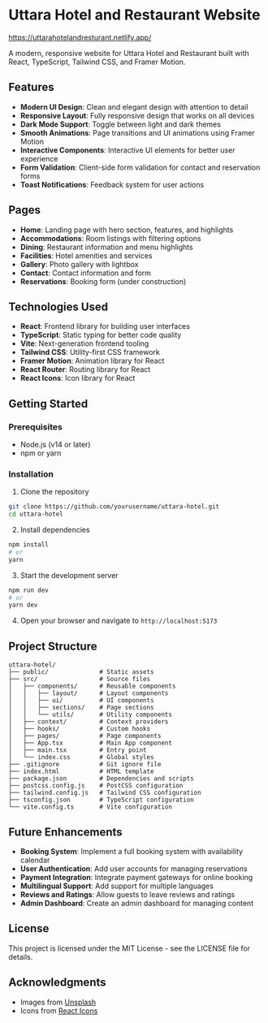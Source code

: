 # Uttara Hotel and Restaurant Website
https://uttarahotelandresturant.netlify.app/

A modern, responsive website for Uttara Hotel and Restaurant built with React, TypeScript, Tailwind CSS, and Framer Motion.

## Features

- **Modern UI Design**: Clean and elegant design with attention to detail
- **Responsive Layout**: Fully responsive design that works on all devices
- **Dark Mode Support**: Toggle between light and dark themes
- **Smooth Animations**: Page transitions and UI animations using Framer Motion
- **Interactive Components**: Interactive UI elements for better user experience
- **Form Validation**: Client-side form validation for contact and reservation forms
- **Toast Notifications**: Feedback system for user actions

## Pages

- **Home**: Landing page with hero section, features, and highlights
- **Accommodations**: Room listings with filtering options
- **Dining**: Restaurant information and menu highlights
- **Facilities**: Hotel amenities and services
- **Gallery**: Photo gallery with lightbox
- **Contact**: Contact information and form
- **Reservations**: Booking form (under construction)

## Technologies Used

- **React**: Frontend library for building user interfaces
- **TypeScript**: Static typing for better code quality
- **Vite**: Next-generation frontend tooling
- **Tailwind CSS**: Utility-first CSS framework
- **Framer Motion**: Animation library for React
- **React Router**: Routing library for React
- **React Icons**: Icon library for React

## Getting Started

### Prerequisites

- Node.js (v14 or later)
- npm or yarn

### Installation

1. Clone the repository
```bash
git clone https://github.com/yourusername/uttara-hotel.git
cd uttara-hotel
```

2. Install dependencies
```bash
npm install
# or
yarn
```

3. Start the development server
```bash
npm run dev
# or
yarn dev
```

4. Open your browser and navigate to `http://localhost:5173`

## Project Structure

```
uttara-hotel/
├── public/              # Static assets
├── src/                 # Source files
│   ├── components/      # Reusable components
│   │   ├── layout/      # Layout components
│   │   ├── ui/          # UI components
│   │   ├── sections/    # Page sections
│   │   └── utils/       # Utility components
│   ├── context/         # Context providers
│   ├── hooks/           # Custom hooks
│   ├── pages/           # Page components
│   ├── App.tsx          # Main App component
│   ├── main.tsx         # Entry point
│   └── index.css        # Global styles
├── .gitignore           # Git ignore file
├── index.html           # HTML template
├── package.json         # Dependencies and scripts
├── postcss.config.js    # PostCSS configuration
├── tailwind.config.js   # Tailwind CSS configuration
├── tsconfig.json        # TypeScript configuration
└── vite.config.ts       # Vite configuration
```

## Future Enhancements

- **Booking System**: Implement a full booking system with availability calendar
- **User Authentication**: Add user accounts for managing reservations
- **Payment Integration**: Integrate payment gateways for online booking
- **Multilingual Support**: Add support for multiple languages
- **Reviews and Ratings**: Allow guests to leave reviews and ratings
- **Admin Dashboard**: Create an admin dashboard for managing content

## License

This project is licensed under the MIT License - see the LICENSE file for details.

## Acknowledgments

- Images from [Unsplash](https://unsplash.com/)
- Icons from [React Icons](https://react-icons.github.io/react-icons/)
